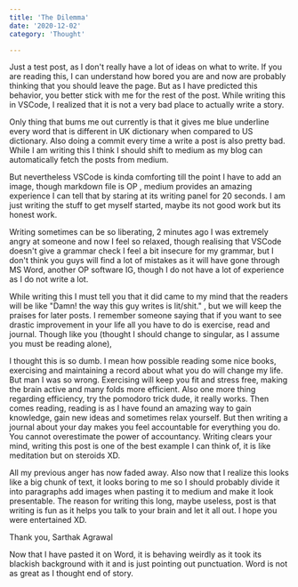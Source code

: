 ```yaml
---
title: 'The Dilemma'
date: '2020-12-02'
category: 'Thought'

---
```


Just a test post, as I don't really have a lot of ideas on what to write. If you are reading this, I can understand how bored you are and now are probably thinking that you should leave the page. But as I have predicted this behavior, you better stick with me for the rest of the post. While writing this in VSCode, I realized that it is not a very bad place to actually write a story.

Only thing that bums me out currently is that it gives me blue underline every word that is different in UK dictionary when compared to US dictionary. Also doing a commit every time a write a post is also pretty bad. While I am writing this I think I should shift to medium as my blog can automatically fetch the posts from medium.

But nevertheless VSCode is kinda comforting till the point I have to add an image, though markdown file is OP , medium provides an amazing experience I can tell that by staring at its writing panel for 20 seconds. I am just writing the stuff to get myself started, maybe its not good work but its honest work.

Writing sometimes can be so liberating, 2 minutes ago I was extremely angry at someone and now I feel so relaxed, though realising that VSCode doesn't give a grammar check I feel a bit insecure for my grammar, but I don't think you guys will find a lot of mistakes as it will have gone through MS Word, another OP software IG, though I do not have a lot of experience as I do not write a lot.

While writing this I must tell you that it did came to my mind that the readers will be like "Damn! the way this guy writes is lit/shit." , but we will keep the praises for later posts. I remember someone saying that if you want to see drastic improvement in your life all you have to do is exercise, read and journal. Though like you (thought I should change to singular, as I assume you must be reading alone),

I thought this is so dumb. I mean how possible reading some nice books, exercising and maintaining a record about what you do will change my life. But man I was so wrong. Exercising will keep you fit and stress free, making the brain active and many folds more efficient. Also one more thing regarding efficiency, try the pomodoro trick dude, it really works.  Then comes reading, reading is as I have found an amazing way to gain knowledge, gain new ideas and sometimes relax yourself. But then writing a journal about your day makes you feel accountable for everything you do.  You cannot overestimate the power of accountancy. Writing clears your mind, writing this post is one of the best example I can think of, it is like meditation but on steroids XD.

All my previous anger has now faded away. Also now that I realize this looks like a big chunk of text, it looks boring to me so I should probably divide it into paragraphs add images when pasting it to medium and make it look presentable. The reason for writing this long, maybe useless, post is that writing is fun as it helps you talk to your brain and let it all out. I hope you were entertained XD.

Thank you, Sarthak Agrawal

Now that I have pasted it on Word, it is behaving weirdly as it took its blackish background with it and is just pointing out punctuation. Word is not as great as I thought end of story.
